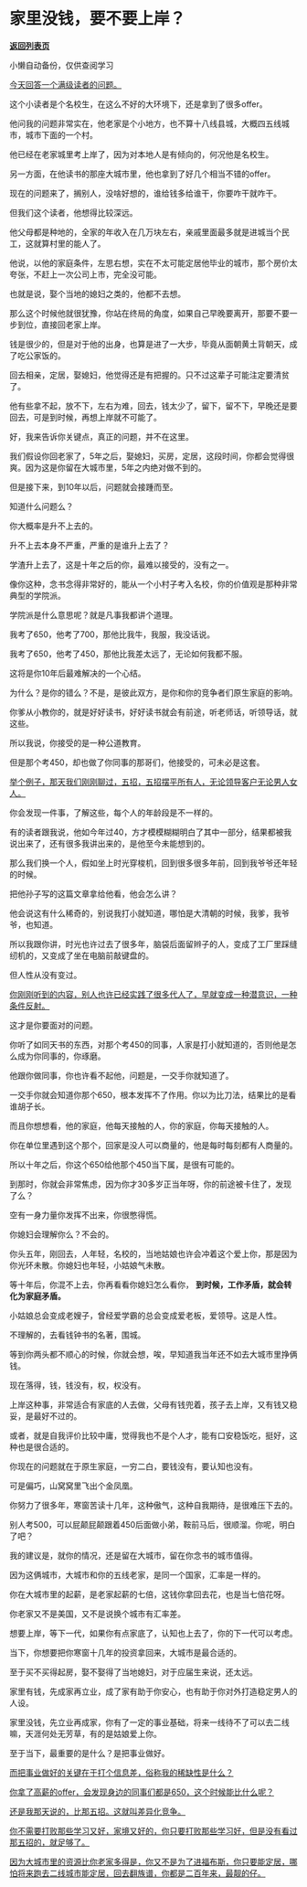 # 家里没钱，要不要上岸？

[**返回列表页**](/gzh/记忆承载3)

小懒自动备份，仅供查阅学习

[今天回答一个满级读者的问题。](http://mp.weixin.qq.com/s?__biz=Mzg4MTg2MzU3Mg==&mid=2247484337&idx=1&sn=38e40942ce7c4b76cfb2d2c9bd377f85&chksm=cf5e3d4af829b45c148ee36cbd8ad43f74fa70af9de1a306b5633bfc583e8ce23d2e7c5b1266&scene=21#wechat_redirect)  

这个小读者是个名校生，在这么不好的大环境下，还是拿到了很多offer。  

他问我的问题非常实在，他老家是个小地方，也不算十八线县城，大概四五线城市，城市下面的一个村。  

他已经在老家城里考上岸了，因为对本地人是有倾向的，何况他是名校生。  

另一方面，在他读书的那座大城市里，他也拿到了好几个相当不错的offer。  

现在的问题来了，搁别人，没啥好想的，谁给钱多给谁干，你要咋干就咋干。  

但我们这个读者，他想得比较深远。  

他父母都是种地的，全家的年收入在几万块左右，亲戚里面最多就是进城当个民工，这就算村里的能人了。

他说，以他的家庭条件，左思右想，实在不太可能定居他毕业的城市，那个房价太夸张，不赶上一次公司上市，完全没可能。

也就是说，娶个当地的媳妇之类的，他都不去想。  

那么这个时候他就很犹豫，你站在终局的角度，如果自己早晚要离开，那要不要一步到位，直接回老家上岸。  

钱是很少的，但是对于他的出身，也算是进了一大步，毕竟从面朝黄土背朝天，成了吃公家饭的。  

回去相亲，定居，娶媳妇，他觉得还是有把握的。只不过这辈子可能注定要清贫了。

他有些拿不起，放不下，左右为难，回去，钱太少了，留下，留不下，早晚还是要回去，可是到时候，再想上岸就不可能了。  

好，我来告诉你关键点，真正的问题，并不在这里。  

我们假设你回老家了，5年之后，娶媳妇，买房，定居，这段时间，你都会觉得很爽。因为这是你留在大城市里，5年之内绝对做不到的。  

但是接下来，到10年以后，问题就会接踵而至。

知道什么问题么？  

你大概率是升不上去的。  

升不上去本身不严重，严重的是谁升上去了？  

学渣升上去了，这是十年之后的你，最难以接受的，没有之一。  

像你这种，念书念得非常好的，能从一个小村子考入名校，你的价值观是那种非常典型的学院派。

学院派是什么意思呢？就是凡事我都讲个道理。

我考了650，他考了700，那他比我牛，我服，我没话说。  

我考了650，他考了450，那他比我差太远了，无论如何我都不服。  

这将是你10年后最难解决的一个心结。  

为什么？是你的错么？不是，是彼此双方，是你和你的竞争者们原生家庭的影响。  

你爹从小教你的，就是好好读书，好好读书就会有前途，听老师话，听领导话，就这些。  

所以我说，你接受的是一种公道教育。  

但是那个考450，却也做了你同事的那哥们，他接受的，可未必是这套。

[举个例子，那天我们刚刚聊过，五招，五招摆平所有人，无论领导客户无论男人女人。](http://mp.weixin.qq.com/s?__biz=MzkwMzQ1MzczOQ==&mid=2247484104&idx=1&sn=7119b60fb353ff40a4b5d351c19328e6&chksm=c0974f8cf7e0c69a2297885733627bde18649a32f70ffb1b6f60b06651182ec1882757883251&scene=21#wechat_redirect)  

你会发现一件事，了解这些，每个人的年龄段是不一样的。

有的读者跟我说，他如今年过40，方才模模糊糊明白了其中一部分，结果都被我说出来了，还有很多我讲出来的，是他至今未能想到的。

那么我们换一个人，假如坐上时光穿梭机，回到很多很多年前，回到我爷爷还年轻的时候。  

把他孙子写的这篇文章拿给他看，他会怎么讲？

他会说这有什么稀奇的，别说我打小就知道，哪怕是大清朝的时候，我爹，我爷爷，也知道。  

所以我跟你讲，时光也许过去了很多年，脑袋后面留辫子的人，变成了工厂里踩缝纫机的，又变成了坐在电脑前敲键盘的。  

但人性从没有变过。

[你刚刚听到的内容，别人也许已经实践了很多代人了，早就变成一种潜意识，一种条件反射。](http://mp.weixin.qq.com/s?__biz=MzkwMzQ1MzczOQ==&mid=2247484104&idx=1&sn=7119b60fb353ff40a4b5d351c19328e6&chksm=c0974f8cf7e0c69a2297885733627bde18649a32f70ffb1b6f60b06651182ec1882757883251&scene=21#wechat_redirect)

这才是你要面对的问题。  

你听了如同天书的东西，对那个考450的同事，人家是打小就知道的，否则他是怎么成为你同事的，你琢磨。  

他跟你做同事，你也许看不起他，问题是，一交手你就知道了。  

一交手你就会知道你那个650，根本发挥不了作用。你以为比刀法，结果比的是看谁胡子长。  

而且你想想看，他的家庭，他每天接触的人，你的家庭，你每天接触的人。

你在单位里遇到这个那个，回家是没人可以商量的，他是每时每刻都有人商量的。  

所以十年之后，你这个650给他那个450当下属，是很有可能的。  

到那时，你就会非常焦虑，因为你才30多岁正当年呀，你的前途被卡住了，发现了么？  

空有一身力量你发挥不出来，你很憋得慌。  

你媳妇会理解你么？不会的。  

你头五年，刚回去，人年轻，名校的，当地姑娘也许会冲着这个爱上你，那是因为你光环未散。你媳妇也年轻，小姑娘气未散。  

等十年后，你混不上去，你再看看你媳妇怎么看你， **到时候，工作矛盾，就会转化为家庭矛盾。**

小姑娘总会变成老嫂子，曾经爱学霸的总会变成爱老板，爱领导。这是人性。

不理解的，去看钱钟书的名著，围城。

等到你两头都不顺心的时候，你就会想，唉，早知道我当年还不如去大城市里挣俩钱。  

现在落得，钱，钱没有，权，权没有。  

上岸这种事，非常适合有家底的人去做，父母有钱兜着，孩子去上岸，又有钱又稳妥，是最好不过的。  

或者，就是自我评价比较中庸，觉得我也不是个人才，能有口安稳饭吃，挺好，这种也是很合适的。  

你现在的问题就在于原生家庭，一穷二白，要钱没有，要认知也没有。  

可是偏巧，山窝窝里飞出个金凤凰。  

你努力了很多年，寒窗苦读十几年，这种傲气，这种自我期待，是很难压下去的。  

别人考500，可以屁颠屁颠跟着450后面做小弟，鞍前马后，很顺溜。你呢，明白了吧？  

我的建议是，就你的情况，还是留在大城市，留在你念书的城市值得。

因为这俩城市，大城市和你的五线老家，是同一个国家，汇率是一样的。

你在大城市里的起薪，是老家起薪的七倍，这钱你拿回去花，也是当七倍花呀。

你老家又不是美国，又不是说换个城市有汇率差。

想要上岸，等下一代，如果你有点家底了，认知也上去了，你的下一代可以考虑。  

当下，你想要把你寒窗十几年的投资拿回来，大城市是最合适的。  

至于买不买得起房，娶不娶得了当地媳妇，对于应届生来说，还太远。

家里有钱，先成家再立业，成了家有助于你安心，也有助于你对外打造稳定男人的人设。

家里没钱，先立业再成家，你有了一定的事业基础，将来一线待不了可以去二线嘛，天涯何处无芳草，有的是姑娘爱上你。  

至于当下，最重要的是什么？是把事业做好。  

[而把事业做好的关键在于打个信息差，俗称我的稀缺性是什么？](http://mp.weixin.qq.com/s?__biz=MzkwMzQ1MzczOQ==&mid=2247484104&idx=1&sn=7119b60fb353ff40a4b5d351c19328e6&chksm=c0974f8cf7e0c69a2297885733627bde18649a32f70ffb1b6f60b06651182ec1882757883251&scene=21#wechat_redirect)

[你拿了高薪的offer，会发现身边的同事们都是650，这个时候能比什么呢？  
](http://mp.weixin.qq.com/s?__biz=MzkwMzQ1MzczOQ==&mid=2247484104&idx=1&sn=7119b60fb353ff40a4b5d351c19328e6&chksm=c0974f8cf7e0c69a2297885733627bde18649a32f70ffb1b6f60b06651182ec1882757883251&scene=21#wechat_redirect)

[还是我那天说的，比那五招。这就叫差异化竞争。  
](http://mp.weixin.qq.com/s?__biz=MzkwMzQ1MzczOQ==&mid=2247484104&idx=1&sn=7119b60fb353ff40a4b5d351c19328e6&chksm=c0974f8cf7e0c69a2297885733627bde18649a32f70ffb1b6f60b06651182ec1882757883251&scene=21#wechat_redirect)

[你不需要打败那些学习又好，家境又好的，你只要打败那些学习好，但是没有看过那五招的，就足够了。  
](http://mp.weixin.qq.com/s?__biz=MzkwMzQ1MzczOQ==&mid=2247484104&idx=1&sn=7119b60fb353ff40a4b5d351c19328e6&chksm=c0974f8cf7e0c69a2297885733627bde18649a32f70ffb1b6f60b06651182ec1882757883251&scene=21#wechat_redirect)

[因为大城市里的资源比你老家多得是，你又不是为了进福布斯，你只要能定居，哪怕将来跑去二线城市能定居，回去翻族谱，你都是二百年来，最靓的仔。](http://mp.weixin.qq.com/s?__biz=MzkwMzQ1MzczOQ==&mid=2247484104&idx=1&sn=7119b60fb353ff40a4b5d351c19328e6&chksm=c0974f8cf7e0c69a2297885733627bde18649a32f70ffb1b6f60b06651182ec1882757883251&scene=21#wechat_redirect)


